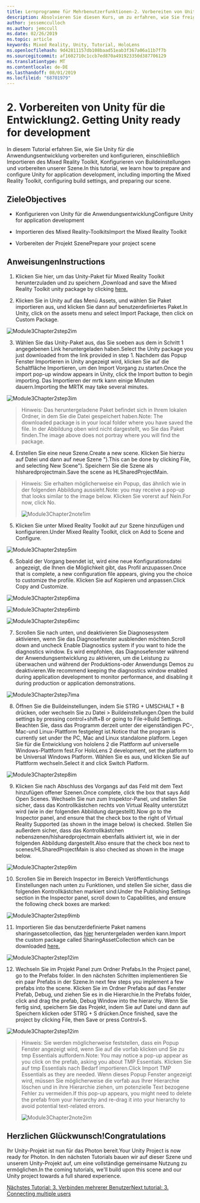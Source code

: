```yaml
---
title: Lernprogramme für Mehrbenutzerfunktionen-2. Vorbereiten von Unity für die Entwicklung
description: Absolvieren Sie diesen Kurs, um zu erfahren, wie Sie freigegebene Umgebungen mit mehreren Benutzern in einer hololens 2-Anwendung implementieren.
author: jessemcculloch
ms.author: jemccull
ms.date: 02/26/2019
ms.topic: article
keywords: Mixed Reality, Unity, Tutorial, HoloLens
ms.openlocfilehash: 9d42811157db108baad51eab3f367a06a11b7f7b
ms.sourcegitcommit: af1602710c1ccb7ed870a491923350d387706129
ms.translationtype: MT
ms.contentlocale: de-DE
ms.lasthandoff: 08/01/2019
ms.locfileid: "68701979"
---
```

# <a name="2-getting-unity-ready-for-development"></a><span data-ttu-id="b937c-105">2. Vorbereiten von Unity für die Entwicklung</span><span class="sxs-lookup"><span data-stu-id="b937c-105">2. Getting Unity ready for development</span></span> 


<span data-ttu-id="b937c-106">In diesem Tutorial erfahren Sie, wie Sie Unity für die Anwendungsentwicklung vorbereiten und konfigurieren, einschließlich Importieren des Mixed Reality Toolkit, Konfigurieren von Buildeinstellungen und vorbereiten unserer Szene.</span><span class="sxs-lookup"><span data-stu-id="b937c-106">In this tutorial, we learn how to prepare and configure Unity for application development, including importing the Mixed Reality Toolkit, configuring build settings, and preparing our scene.</span></span>

## <a name="objectives"></a><span data-ttu-id="b937c-107">Ziele</span><span class="sxs-lookup"><span data-stu-id="b937c-107">Objectives</span></span>

- <span data-ttu-id="b937c-108">Konfigurieren von Unity für die Anwendungsentwicklung</span><span class="sxs-lookup"><span data-stu-id="b937c-108">Configure Unity for application development</span></span>

- <span data-ttu-id="b937c-109">Importieren des Mixed Reality-Toolkits</span><span class="sxs-lookup"><span data-stu-id="b937c-109">Import the Mixed Reality Toolkit</span></span>

- <span data-ttu-id="b937c-110">Vorbereiten der Projekt Szene</span><span class="sxs-lookup"><span data-stu-id="b937c-110">Prepare your project scene</span></span>

## <a name="instructions"></a><span data-ttu-id="b937c-111">Anweisungen</span><span class="sxs-lookup"><span data-stu-id="b937c-111">Instructions</span></span>

1. <span data-ttu-id="b937c-112">Klicken Sie hier, um das Unity-Paket für Mixed Reality Toolkit herunterzuladen und zu speichern [.](https://github.com/microsoft/MixedRealityToolkit-Unity/releases/download/v2.0.0-RC2.1/Microsoft.MixedReality.Toolkit.Unity.Foundation-v2.0.0-RC2.1.unitypackage)</span><span class="sxs-lookup"><span data-stu-id="b937c-112">Download and save the Mixed Reality Toolkit unity package by clicking [here.](https://github.com/microsoft/MixedRealityToolkit-Unity/releases/download/v2.0.0-RC2.1/Microsoft.MixedReality.Toolkit.Unity.Foundation-v2.0.0-RC2.1.unitypackage)</span></span>

2. <span data-ttu-id="b937c-113">Klicken Sie in Unity auf das Menü Assets, und wählen Sie Paket importieren aus, und klicken Sie dann auf benutzerdefiniertes Paket.</span><span class="sxs-lookup"><span data-stu-id="b937c-113">In Unity, click on the assets menu and select Import Package, then click on Custom Package.</span></span>

![Module3Chapter2step2im](images/module3chapter2step2im.PNG)

3. <span data-ttu-id="b937c-115">Wählen Sie das Unity-Paket aus, das Sie soeben aus dem in Schritt 1 angegebenen Link heruntergeladen haben.</span><span class="sxs-lookup"><span data-stu-id="b937c-115">Select the Unity package you just downloaded from the link provided in step 1.</span></span> <span data-ttu-id="b937c-116">Nachdem das Popup Fenster Importieren in Unity angezeigt wird, klicken Sie auf die Schaltfläche Importieren, um den Import Vorgang zu starten.</span><span class="sxs-lookup"><span data-stu-id="b937c-116">Once the import pop-up window appears in Unity, click the Import button to begin importing.</span></span> <span data-ttu-id="b937c-117">Das Importieren der mrtk kann einige Minuten dauern.</span><span class="sxs-lookup"><span data-stu-id="b937c-117">Importing the MRTK may take several minutes.</span></span>

![Module3Chapter2step3im](images/module3chapter2step3im.PNG)

> <span data-ttu-id="b937c-119">Hinweis: Das heruntergeladene Paket befindet sich in Ihrem lokalen Ordner, in dem Sie die Datei gespeichert haben.</span><span class="sxs-lookup"><span data-stu-id="b937c-119">Note: The downloaded package is in your local folder where you have saved the file.</span></span> <span data-ttu-id="b937c-120">In der Abbildung oben wird nicht dargestellt, wo Sie das Paket finden.</span><span class="sxs-lookup"><span data-stu-id="b937c-120">The image above does not portray where you will find the package.</span></span>

4. <span data-ttu-id="b937c-121">Erstellen Sie eine neue Szene.</span><span class="sxs-lookup"><span data-stu-id="b937c-121">Create a new scene.</span></span> <span data-ttu-id="b937c-122">Klicken Sie hierzu auf Datei und dann auf neue Szene ").</span><span class="sxs-lookup"><span data-stu-id="b937c-122">This can be done by clicking File, and selecting New Scene").</span></span> <span data-ttu-id="b937c-123">Speichern Sie die Szene als hlsharedprojectmain.</span><span class="sxs-lookup"><span data-stu-id="b937c-123">Save the scene as HLSharedProjectMain.</span></span>

> <span data-ttu-id="b937c-124">Hinweis: Sie erhalten möglicherweise ein Popup, das ähnlich wie in der folgenden Abbildung aussieht.</span><span class="sxs-lookup"><span data-stu-id="b937c-124">Note: you may receive a pop-up that looks similar to the image below.</span></span> <span data-ttu-id="b937c-125">Klicken Sie vorerst auf Nein.</span><span class="sxs-lookup"><span data-stu-id="b937c-125">For now, click No.</span></span>
>
> ![Module3Chapter2note1im](images/module3chapter2note1im.PNG)

5. <span data-ttu-id="b937c-127">Klicken Sie unter Mixed Reality Toolkit auf zur Szene hinzufügen und konfigurieren.</span><span class="sxs-lookup"><span data-stu-id="b937c-127">Under Mixed Reality Toolkit, click on Add to Scene and Configure.</span></span>

![Module3Chapter2step5im](images/module3chapter2step5im.PNG)

6. <span data-ttu-id="b937c-129">Sobald der Vorgang beendet ist, wird eine neue Konfigurationsdatei angezeigt, die Ihnen die Möglichkeit gibt, das Profil anzupassen.</span><span class="sxs-lookup"><span data-stu-id="b937c-129">Once that is complete, a new configuration file appears, giving you the choice to customize the profile.</span></span> <span data-ttu-id="b937c-130">Klicken Sie auf Kopieren und anpassen.</span><span class="sxs-lookup"><span data-stu-id="b937c-130">Click Copy and Customize.</span></span>

![Module3Chapter2step6ima](images/module3chapter2step6ima.PNG)

![Module3Chapter2step6imb](images/module3chapter2step6imb.PNG)

![Module3Chapter2step6imc](images/module3chapter2step6imc.PNG)

7. <span data-ttu-id="b937c-134">Scrollen Sie nach unten, und deaktivieren Sie Diagnosesystem aktivieren, wenn Sie das Diagnosefenster ausblenden möchten.</span><span class="sxs-lookup"><span data-stu-id="b937c-134">Scroll down and uncheck Enable Diagnostics system if you want to hide the diagnostics window.</span></span> <span data-ttu-id="b937c-135">Es wird empfohlen, das Diagnosefenster während der Anwendungsentwicklung zu aktivieren, um die Leistung zu überwachen und während der Produktions-oder Anwendungs Demos zu deaktivieren.</span><span class="sxs-lookup"><span data-stu-id="b937c-135">We recommend keeping the diagnostics window enabled during application development to monitor performance, and disabling it during production or application demonstrations.</span></span> 

![Module3Chapter2step7ima](images/module3chapter2step7ima.PNG)

8. <span data-ttu-id="b937c-137">Öffnen Sie die Buildeinstellungen, indem Sie STRG + UMSCHALT + B drücken, oder wechseln Sie zu Datei > Buildeinstellungen.</span><span class="sxs-lookup"><span data-stu-id="b937c-137">Open the build settings by pressing control+shift+B or going to File->Build Settings.</span></span> <span data-ttu-id="b937c-138">Beachten Sie, dass das Programm derzeit unter der eigenständigen PC-, Mac-und Linux-Plattform festgelegt ist.</span><span class="sxs-lookup"><span data-stu-id="b937c-138">Notice that the program is currently set under the PC, Mac and Linux standalone platform.</span></span> <span data-ttu-id="b937c-139">Legen Sie für die Entwicklung von hololens 2 die Plattform auf universelle Windows-Plattform fest.</span><span class="sxs-lookup"><span data-stu-id="b937c-139">For HoloLens 2 development, set the platform to be Universal Windows Platform.</span></span> <span data-ttu-id="b937c-140">Wählen Sie es aus, und klicken Sie auf Plattform wechseln.</span><span class="sxs-lookup"><span data-stu-id="b937c-140">Select it and click Switch Platform.</span></span>

![Module3Chapter2step8im](images/module3chapter2step8im.PNG)

9. <span data-ttu-id="b937c-142">Klicken Sie nach Abschluss des Vorgangs auf das Feld mit dem Text hinzufügen offener Szenen.</span><span class="sxs-lookup"><span data-stu-id="b937c-142">Once complete, click the box that says Add Open Scenes.</span></span> <span data-ttu-id="b937c-143">Wechseln Sie nun zum Inspektor-Panel, und stellen Sie sicher, dass das Kontrollkästchen rechts von Virtual Reality unterstützt wird (wie in der folgenden Abbildung dargestellt).</span><span class="sxs-lookup"><span data-stu-id="b937c-143">Now go to the Inspector panel, and ensure that the check box to the right of Virtual Reality Supported (as shown in the image below) is checked.</span></span> <span data-ttu-id="b937c-144">Stellen Sie außerdem sicher, dass das Kontrollkästchen nebenszenen/hlsharedprojectmain ebenfalls aktiviert ist, wie in der folgenden Abbildung dargestellt.</span><span class="sxs-lookup"><span data-stu-id="b937c-144">Also ensure that the check box next to scenes/HLSharedProjectMain is also checked as shown in the image below.</span></span>

![Module3Chapter2step9im](images/module3chapter2step9im.PNG)

10. <span data-ttu-id="b937c-146">Scrollen Sie im Bereich Inspector im Bereich Veröffentlichungs Einstellungen nach unten zu Funktionen, und stellen Sie sicher, dass die folgenden Kontrollkästchen markiert sind:</span><span class="sxs-lookup"><span data-stu-id="b937c-146">Under the Publishing Settings section in the Inspector panel, scroll down to Capabilities, and ensure the following check boxes are marked:</span></span>

![Module3Chapter2step9imb](images/module3chapter2step9imb.PNG)

11. <span data-ttu-id="b937c-148">Importieren Sie das benutzerdefinierte Paket namens sharingassetcollection, das [hier](https://github.com/microsoft/MixedRealityLearning/releases/tag/development) heruntergeladen werden kann.</span><span class="sxs-lookup"><span data-stu-id="b937c-148">Import the custom package called SharingAssetCollection which can be downloaded [here.](https://github.com/microsoft/MixedRealityLearning/releases/tag/development)</span></span>

![Module3Chapter2step12im](images/module3chapter2step11im.PNG)

12. <span data-ttu-id="b937c-150">Wechseln Sie im Projekt Panel zum Ordner Prefabs.</span><span class="sxs-lookup"><span data-stu-id="b937c-150">In the Project panel, go to the Prefabs folder.</span></span> <span data-ttu-id="b937c-151">In den nächsten Schritten implementieren Sie ein paar Prefabs in der Szene.</span><span class="sxs-lookup"><span data-stu-id="b937c-151">In next few steps you implement a few prefabs into the scene.</span></span> <span data-ttu-id="b937c-152">Klicken Sie im Ordner Prefabs auf das Fenster Prefab, Debug, und ziehen Sie es in die Hierarchie.</span><span class="sxs-lookup"><span data-stu-id="b937c-152">In the Prefabs folder, click and drag the prefab, Debug Window into the hierarchy.</span></span> <span data-ttu-id="b937c-153">Wenn Sie fertig sind, speichern Sie das Projekt, indem Sie auf Datei und dann auf Speichern klicken oder STRG + S drücken.</span><span class="sxs-lookup"><span data-stu-id="b937c-153">Once finished, save the project by clicking File, then Save or press Control+S.</span></span>

![Module3Chapter2step12im](images/module3chapter2step12im.PNG)

   > <span data-ttu-id="b937c-155">Hinweis: Sie werden möglicherweise feststellen, dass ein Popup Fenster angezeigt wird, wenn Sie auf die vorfab klicken und Sie zu tmp Essentials auffordern.</span><span class="sxs-lookup"><span data-stu-id="b937c-155">Note: You may notice a pop-up appear as you click on the prefab, asking you about TMP Essentials.</span></span> <span data-ttu-id="b937c-156">Klicken Sie auf tmp Essentials nach Bedarf importieren.</span><span class="sxs-lookup"><span data-stu-id="b937c-156">Click Import TMP Essentials as they are needed.</span></span> <span data-ttu-id="b937c-157">Wenn dieses Popup Fenster angezeigt wird, müssen Sie möglicherweise die vorfab aus Ihrer Hierarchie löschen und in ihre Hierarchie ziehen, um potenzielle Text bezogene Fehler zu vermeiden.</span><span class="sxs-lookup"><span data-stu-id="b937c-157">If this pop-up appears, you might need to delete the prefab from your hierarchy and re-drag it into your hierarchy to avoid potential text-related errors.</span></span>
   >
>![Module3Chapter2note2im](images/module3chapter2note2im.PNG)


## <a name="congratulations"></a><span data-ttu-id="b937c-159">Herzlichen Glückwunsch!</span><span class="sxs-lookup"><span data-stu-id="b937c-159">Congratulations</span></span>

<span data-ttu-id="b937c-160">Ihr Unity-Projekt ist nun für das Photon bereit.</span><span class="sxs-lookup"><span data-stu-id="b937c-160">Your Unity Project is now ready for Photon.</span></span> <span data-ttu-id="b937c-161">In den nächsten Tutorials bauen wir auf dieser Szene und unserem Unity-Projekt auf, um eine vollständige gemeinsame Nutzung zu ermöglichen.</span><span class="sxs-lookup"><span data-stu-id="b937c-161">In the coming tutorials, we'll build upon this scene and our Unity project towards a full shared experience.</span></span>

<span data-ttu-id="b937c-162">[Nächstes Tutorial: 3. Verbinden mehrerer Benutzer](mrlearning-sharing(photon)-ch3.md)</span><span class="sxs-lookup"><span data-stu-id="b937c-162">[Next tutorial: 3. Connecting multiple users](mrlearning-sharing(photon)-ch3.md)</span></span>

